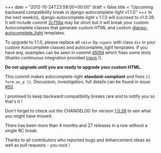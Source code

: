 +++
date = "2012-10-24T23:58:00+00:00"
draft = false
title = "Upcoming backward compatibility break in django-autocomplete-light v1.1.0"
+++
In the next week(s), django-autocomplete-light v 1.1.0 will succeed to v1.0.26. It will include commit [2c756a](https://github.com/yourlabs/django-autocomplete-light/commit/2c756aff2793ac81c51d8d0d674fb90376d2b376) may be short but it will break your custom Autocomplete classes that generate custom HTML and custom [django-autocomplete_light](http://github.com/yourlabs/django-autocomplete-light) templates.

To upgrade to 1.1.0, please replace all `<div>` by `<span>` with class `div` in your custom Autocomplete classes and autocomplete_light templates. If you have any, examples can be seen in commit [d50fd](https://github.com/yourlabs/django-autocomplete-light/commit/d50fdbfd216b0e56a5b382dd596c2ad41cfa56e6) which fixes some tests (thanks continuous integration provided [travis](http://travis-ci.org/#!/yourlabs/django-autocomplete-light) !).

**Do not upgrade until you are ready to upgrade your custom HTML.**

This commit makes autocomplete-light **standard-compliant** and fixes ``{{ form.as_p }}``. Discussion, investigation, full details can be found in issue [#50](https://github.com/yourlabs/django-autocomplete-light/issues/50#issuecomment-8701022).

I promised to keep backward compatibility breaks rare and to notify you so that's it !

Don't forget to check out the CHANGELOG for version [1.0.26](https://github.com/yourlabs/django-autocomplete-light/blob/1.0.26/CHANGELOG) to see what you might have missed.

There has been more than 4 months and 27 releases in a row without a single BC break.

Thanks to all contributors who reported bugs and enhancement ideas as well as pull requests - you rock !
